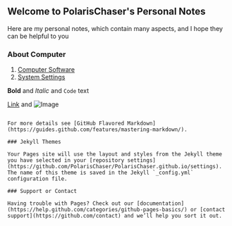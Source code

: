 ## Welcome to PolarisChaser's Personal Notes

Here are my personal notes, which contain many aspects, and I hope they can be helpful to you

### About Computer




1. [Computer Software](https://github.com/PolarisChaser/PolarisChaser.github.io/blob/master/Computer%20Software.md)
2. [System Settings](https://github.com/PolarisChaser/PolarisChaser.github.io/blob/master/System%20Settings.md)

**Bold** and _Italic_ and `Code` text

[Link](url) and ![Image](src)
```

For more details see [GitHub Flavored Markdown](https://guides.github.com/features/mastering-markdown/).

### Jekyll Themes

Your Pages site will use the layout and styles from the Jekyll theme you have selected in your [repository settings](https://github.com/PolarisChaser/PolarisChaser.github.io/settings). The name of this theme is saved in the Jekyll `_config.yml` configuration file.

### Support or Contact

Having trouble with Pages? Check out our [documentation](https://help.github.com/categories/github-pages-basics/) or [contact support](https://github.com/contact) and we’ll help you sort it out.
